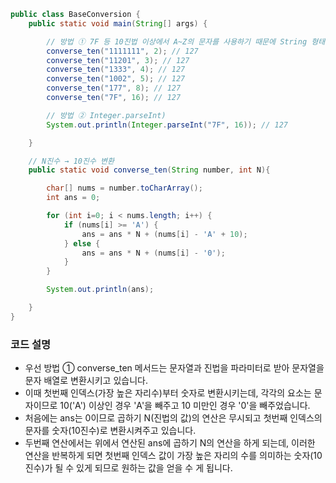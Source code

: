 ```Java
public class BaseConversion {
    public static void main(String[] args) {

        // 방법 ① 7F 등 10진법 이상에서 A~Z의 문자를 사용하기 때문에 String 형태로 해서 전달함
        converse_ten("1111111", 2); // 127
        converse_ten("11201", 3); // 127
        converse_ten("1333", 4); // 127
        converse_ten("1002", 5); // 127
        converse_ten("177", 8); // 127
        converse_ten("7F", 16); // 127

        // 방법 ② Integer.parseInt)
        System.out.println(Integer.parseInt("7F", 16)); // 127

    }

    // N진수 → 10진수 변환
    public static void converse_ten(String number, int N){

        char[] nums = number.toCharArray();
        int ans = 0;

        for (int i=0; i < nums.length; i++) {
            if (nums[i] >= 'A') {
                ans = ans * N + (nums[i] - 'A' + 10);
            } else {
                ans = ans * N + (nums[i] - '0');
            }
        }

        System.out.println(ans);

    }
}
```

### 코드 설명
+ 우선 방법 ① converse_ten 메서드는 문자열과 진법을 파라미터로 받아 문자열을 문자 배열로 변환시키고 있습니다.
+ 이때 첫번째 인덱스(가장 높은 자리수)부터 숫자로 변환시키는데, 각각의 요소는 문자이므로 10('A') 이상인 경우 'A'을 빼주고 10 미만인 경우 '0'을 빼주었습니다.
+ 처음에는 ans는 0이므로 곱하기 N(진법의 값)의 연산은 무시되고 첫번째 인덱스의 문자를 숫자(10진수)로 변환시켜주고 있습니다.
+ 두번째 연산에서는 위에서 연산된 ans에 곱하기 N의 연산을 하게 되는데, 이러한 연산을 반복하게 되면 첫번째 인덱스 값이 가장 높은 자리의 수를 의미하는 숫자(10진수)가 될 수 있게 되므로 원하는 값을 얻을 수 게 됩니다.
